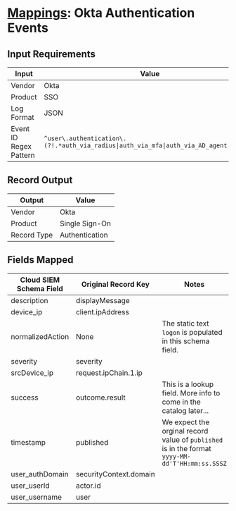 # [Mappings](README.md): Okta Authentication Events

## Input Requirements

|Input|Value|
|-----|-----|
|Vendor|Okta|
|Product|SSO|
|Log Format|JSON|
|Event ID Regex Pattern|`^user\.authentication\.(?!.*auth_via_radius\|auth_via_mfa\|auth_via_AD_agent\|sso).*$`|

## Record Output

|Output|Value|
|------|-----|
|Vendor|Okta|
|Product|Single Sign-On|
|Record Type|Authentication|

## Fields Mapped

|Cloud SIEM Schema Field|Original Record Key|Notes|
|-----------------------|-------------------|-----|
|description|displayMessage||
|device_ip|client.ipAddress||
|normalizedAction|None|The static text `logon` is populated in this schema field.|
|severity|severity||
|srcDevice_ip|request.ipChain.1.ip||
|success|outcome.result|This is a lookup field. More info to come in the catalog later...|
|timestamp|published|We expect the orginal record value of `published` is in the format `yyyy-MM-dd'T'HH:mm:ss.SSSZ`|
|user_authDomain|securityContext.domain||
|user_userId|actor.id||
|user_username|user||

